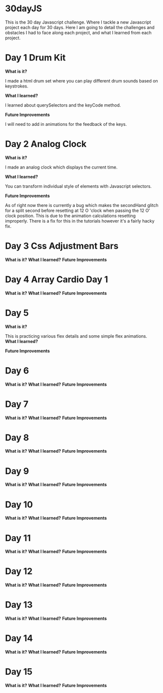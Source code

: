 # 30dayJS
This is the 30 day Javascript challenge. Where I tackle a new Javascript project each day for 30 days. Here I am going to detail the challenges and obstacles I had to face along each project, and what I learned from each project.

# Day 1 Drum Kit
<b>What is it?</b>

I made a html drum set where you can play different drum sounds based on keystrokes. 

<b> What I learned?</b>

I learned about querySelectors and the keyCode method.

<b> Future Improvements</b>

I will need to add in animations for the feedback of the keys.

# Day 2 Analog Clock 
<b> What is it?</b>

I made an analog clock which displays the current time. 

<b> What I learned?</b>

You can transform individual style of elements with Javascript selectors.

<b> Future Improvements</b>

As of right now there is currently a bug which makes the secondHand glitch for a split second before resetting at 12 O 'clock when passing the 12 O' clock position. This is due to the animation calculations resetting improperly. There is a fix for this in the tutorials however it's a fairly hacky fix. 

# Day 3 Css Adjustment Bars
<b> What is it?</b>
<b> What I learned?</b>
<b> Future Improvements</b>

# Day 4 Array Cardio Day 1
<b> What is it?</b>
<b> What I learned?</b>
<b> Future Improvements</b>

# Day 5
<b> What is it?</b>

This is practicing various flex details and some simple flex animations.
<b> What I learned?</b>


<b> Future Improvements</b>

# Day 6
<b> What is it?</b>
<b> What I learned?</b>
<b> Future Improvements</b>

# Day 7
<b> What is it?</b>
<b> What I learned?</b>
<b> Future Improvements</b>

# Day 8
<b> What is it?</b>
<b> What I learned?</b>
<b> Future Improvements</b>

# Day 9
<b> What is it?</b>
<b> What I learned?</b>
<b> Future Improvements</b>

# Day 10
<b> What is it?</b>
<b> What I learned?</b>
<b> Future Improvements</b>

# Day 11
<b> What is it?</b>
<b> What I learned?</b>
<b> Future Improvements</b>

# Day 12
<b> What is it?</b>
<b> What I learned?</b>
<b> Future Improvements</b>

# Day 13
<b> What is it?</b>
<b> What I learned?</b>
<b> Future Improvements</b>

# Day 14
<b> What is it?</b>
<b> What I learned?</b>
<b> Future Improvements</b>

# Day 15
<b> What is it?</b>
<b> What I learned?</b>
<b> Future Improvements</b>